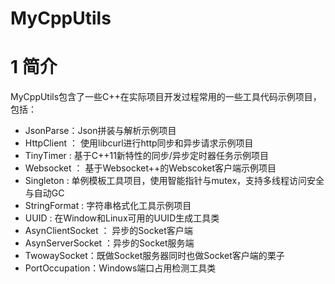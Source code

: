 # MyCppUtils

# 1 简介

MyCppUtils包含了一些C++在实际项目开发过程常用的一些工具代码示例项目，包括：

- JsonParse：Json拼装与解析示例项目
- HttpClient ： 使用libcurl进行http同步和异步请求示例项目
- TinyTimer : 基于C++11新特性的同步/异步定时器任务示例项目
- Websocket ： 基于Websocket++的Webscoket客户端示例项目
- Singleton : 单例模板工具项目，使用智能指针与mutex，支持多线程访问安全与自动GC
- StringFormat : 字符串格式化工具示例项目
- UUID : 在Window和Linux可用的UUID生成工具类
- AsynClientSocket ： 异步的Socket客户端
- AsynServerSocket ：异步的Socket服务端
- TwowaySocket：既做Socket服务器同时也做Socket客户端的栗子
- PortOccupation：Windows端口占用检测工具类